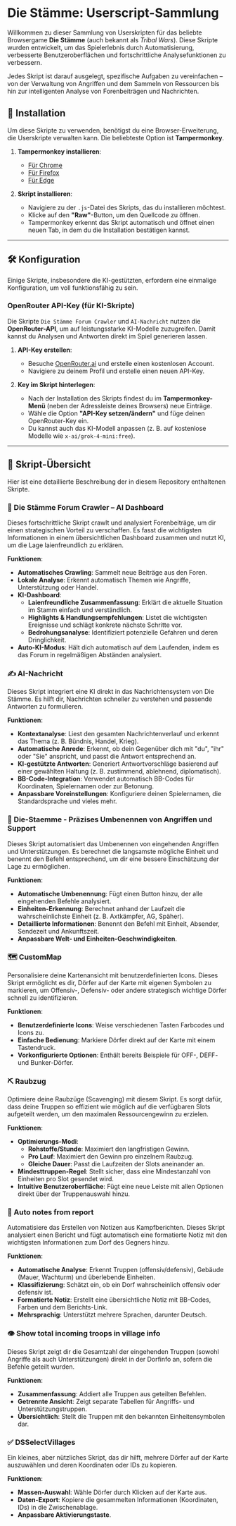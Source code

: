 # Die Stämme: Userscript-Sammlung

Willkommen zu dieser Sammlung von Userskripten für das beliebte Browsergame **Die Stämme** (auch bekannt als *Tribal Wars*). Diese Skripte wurden entwickelt, um das Spielerlebnis durch Automatisierung, verbesserte Benutzeroberflächen und fortschrittliche Analysefunktionen zu verbessern.

Jedes Skript ist darauf ausgelegt, spezifische Aufgaben zu vereinfachen – von der Verwaltung von Angriffen und dem Sammeln von Ressourcen bis hin zur intelligenten Analyse von Forenbeiträgen und Nachrichten.

## 🚀 Installation

Um diese Skripte zu verwenden, benötigst du eine Browser-Erweiterung, die Userskripte verwalten kann. Die beliebteste Option ist **Tampermonkey**.

1.  **Tampermonkey installieren**:
    *   [Für Chrome](https://chrome.google.com/webstore/detail/tampermonkey/dhdgffkkebhmkfjojejmpbldmpobfkfo)
    *   [Für Firefox](https://addons.mozilla.org/de/firefox/addon/tampermonkey/)
    *   [Für Edge](https://microsoftedge.microsoft.com/addons/detail/tampermonkey/iikmkjmpaadaobahmlepeloendndfphd)

2.  **Skript installieren**:
    *   Navigiere zu der `.js`-Datei des Skripts, das du installieren möchtest.
    *   Klicke auf den **"Raw"**-Button, um den Quellcode zu öffnen.
    *   Tampermonkey erkennt das Skript automatisch und öffnet einen neuen Tab, in dem du die Installation bestätigen kannst.

---

## 🛠️ Konfiguration

Einige Skripte, insbesondere die KI-gestützten, erfordern eine einmalige Konfiguration, um voll funktionsfähig zu sein.

### OpenRouter API-Key (für KI-Skripte)

Die Skripte `Die Stämme Forum Crawler` und `AI-Nachricht` nutzen die **OpenRouter-API**, um auf leistungsstarke KI-Modelle zuzugreifen. Damit kannst du Analysen und Antworten direkt im Spiel generieren lassen.

1.  **API-Key erstellen**:
    *   Besuche [OpenRouter.ai](https://openrouter.ai/) und erstelle einen kostenlosen Account.
    *   Navigiere zu deinem Profil und erstelle einen neuen API-Key.

2.  **Key im Skript hinterlegen**:
    *   Nach der Installation des Skripts findest du im **Tampermonkey-Menü** (neben der Adressleiste deines Browsers) neue Einträge.
    *   Wähle die Option **"API-Key setzen/ändern"** und füge deinen OpenRouter-Key ein.
    *   Du kannst auch das KI-Modell anpassen (z. B. auf kostenlose Modelle wie `x-ai/grok-4-mini:free`).

---

## 📜 Skript-Übersicht

Hier ist eine detaillierte Beschreibung der in diesem Repository enthaltenen Skripte.

### 🤖 Die Stämme Forum Crawler – AI Dashboard

Dieses fortschrittliche Skript crawlt und analysiert Forenbeiträge, um dir einen strategischen Vorteil zu verschaffen. Es fasst die wichtigsten Informationen in einem übersichtlichen Dashboard zusammen und nutzt KI, um die Lage laienfreundlich zu erklären.

**Funktionen**:
-   **Automatisches Crawling**: Sammelt neue Beiträge aus den Foren.
-   **Lokale Analyse**: Erkennt automatisch Themen wie Angriffe, Unterstützung oder Handel.
-   **KI-Dashboard**:
    -   **Laienfreundliche Zusammenfassung**: Erklärt die aktuelle Situation im Stamm einfach und verständlich.
    -   **Highlights & Handlungsempfehlungen**: Listet die wichtigsten Ereignisse und schlägt konkrete nächste Schritte vor.
    -   **Bedrohungsanalyse**: Identifiziert potenzielle Gefahren und deren Dringlichkeit.
-   **Auto-KI-Modus**: Hält dich automatisch auf dem Laufenden, indem es das Forum in regelmäßigen Abständen analysiert.

### ✍️ AI-Nachricht

Dieses Skript integriert eine KI direkt in das Nachrichtensystem von Die Stämme. Es hilft dir, Nachrichten schneller zu verstehen und passende Antworten zu formulieren.

**Funktionen**:
-   **Kontextanalyse**: Liest den gesamten Nachrichtenverlauf und erkennt das Thema (z. B. Bündnis, Handel, Krieg).
-   **Automatische Anrede**: Erkennt, ob dein Gegenüber dich mit "du", "ihr" oder "Sie" anspricht, und passt die Antwort entsprechend an.
-   **KI-gestützte Antworten**: Generiert Antwortvorschläge basierend auf einer gewählten Haltung (z. B. zustimmend, ablehnend, diplomatisch).
-   **BB-Code-Integration**: Verwendet automatisch BB-Codes für Koordinaten, Spielernamen oder zur Betonung.
-   **Anpassbare Voreinstellungen**: Konfiguriere deinen Spielernamen, die Standardsprache und vieles mehr.

### 🎯 Die-Staemme - Präzises Umbenennen von Angriffen und Support

Dieses Skript automatisiert das Umbenennen von eingehenden Angriffen und Unterstützungen. Es berechnet die langsamste mögliche Einheit und benennt den Befehl entsprechend, um dir eine bessere Einschätzung der Lage zu ermöglichen.

**Funktionen**:
-   **Automatische Umbenennung**: Fügt einen Button hinzu, der alle eingehenden Befehle analysiert.
-   **Einheiten-Erkennung**: Berechnet anhand der Laufzeit die wahrscheinlichste Einheit (z. B. Axtkämpfer, AG, Späher).
-   **Detaillierte Informationen**: Benennt den Befehl mit Einheit, Absender, Sendezeit und Ankunftszeit.
-   **Anpassbare Welt- und Einheiten-Geschwindigkeiten**.

### 🗺️ CustomMap

Personalisiere deine Kartenansicht mit benutzerdefinierten Icons. Dieses Skript ermöglicht es dir, Dörfer auf der Karte mit eigenen Symbolen zu markieren, um Offensiv-, Defensiv- oder andere strategisch wichtige Dörfer schnell zu identifizieren.

**Funktionen**:
-   **Benutzerdefinierte Icons**: Weise verschiedenen Tasten Farbcodes und Icons zu.
-   **Einfache Bedienung**: Markiere Dörfer direkt auf der Karte mit einem Tastendruck.
-   **Vorkonfigurierte Optionen**: Enthält bereits Beispiele für OFF-, DEFF- und Bunker-Dörfer.

### ⛏️ Raubzug

Optimiere deine Raubzüge (Scavenging) mit diesem Skript. Es sorgt dafür, dass deine Truppen so effizient wie möglich auf die verfügbaren Slots aufgeteilt werden, um den maximalen Ressourcengewinn zu erzielen.

**Funktionen**:
-   **Optimierungs-Modi**:
    -   **Rohstoffe/Stunde**: Maximiert den langfristigen Gewinn.
    -   **Pro Lauf**: Maximiert den Gewinn pro einzelnem Raubzug.
    -   **Gleiche Dauer**: Passt die Laufzeiten der Slots aneinander an.
-   **Mindesttruppen-Regel**: Stellt sicher, dass eine Mindestanzahl von Einheiten pro Slot gesendet wird.
-   **Intuitive Benutzeroberfläche**: Fügt eine neue Leiste mit allen Optionen direkt über der Truppenauswahl hinzu.

### 📝 Auto notes from report

Automatisiere das Erstellen von Notizen aus Kampfberichten. Dieses Skript analysiert einen Bericht und fügt automatisch eine formatierte Notiz mit den wichtigsten Informationen zum Dorf des Gegners hinzu.

**Funktionen**:
-   **Automatische Analyse**: Erkennt Truppen (offensiv/defensiv), Gebäude (Mauer, Wachturm) und überlebende Einheiten.
-   **Klassifizierung**: Schätzt ein, ob ein Dorf wahrscheinlich offensiv oder defensiv ist.
-   **Formatierte Notiz**: Erstellt eine übersichtliche Notiz mit BB-Codes, Farben und dem Berichts-Link.
-   **Mehrsprachig**: Unterstützt mehrere Sprachen, darunter Deutsch.

### 👁️ Show total incoming troops in village info

Dieses Skript zeigt dir die Gesamtzahl der eingehenden Truppen (sowohl Angriffe als auch Unterstützungen) direkt in der Dorfinfo an, sofern die Befehle geteilt wurden.

**Funktionen**:
-   **Zusammenfassung**: Addiert alle Truppen aus geteilten Befehlen.
-   **Getrennte Ansicht**: Zeigt separate Tabellen für Angriffs- und Unterstützungstruppen.
-   **Übersichtlich**: Stellt die Truppen mit den bekannten Einheitensymbolen dar.

### ✅ DSSelectVillages

Ein kleines, aber nützliches Skript, das dir hilft, mehrere Dörfer auf der Karte auszuwählen und deren Koordinaten oder IDs zu kopieren.

**Funktionen**:
-   **Massen-Auswahl**: Wähle Dörfer durch Klicken auf der Karte aus.
-   **Daten-Export**: Kopiere die gesammelten Informationen (Koordinaten, IDs) in die Zwischenablage.
-   **Anpassbare Aktivierungstaste**.